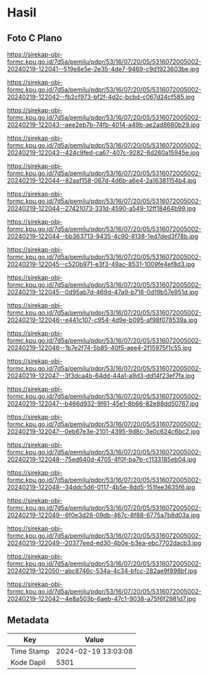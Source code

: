 # Hasil

## Foto C Plano

https://sirekap-obj-formc.kpu.go.id/7d5a/pemilu/pdpr/53/16/07/20/05/5316072005002-20240219-122041--519e8e5e-2e35-4de7-9469-c9d1923603be.jpg

https://sirekap-obj-formc.kpu.go.id/7d5a/pemilu/pdpr/53/16/07/20/05/5316072005002-20240219-122042--fb2cf973-bf2f-4d2c-bcbd-c067d24cf585.jpg

https://sirekap-obj-formc.kpu.go.id/7d5a/pemilu/pdpr/53/16/07/20/05/5316072005002-20240219-122043--aee2eb7b-74fb-4014-a49b-ae2ad8660b29.jpg

https://sirekap-obj-formc.kpu.go.id/7d5a/pemilu/pdpr/53/16/07/20/05/5316072005002-20240219-122043--424c9fed-ca67-407c-9282-6d260a15945e.jpg

https://sirekap-obj-formc.kpu.go.id/7d5a/pemilu/pdpr/53/16/07/20/05/5316072005002-20240219-122044--82aaf158-067d-4d6b-a6e4-2a16381154b4.jpg

https://sirekap-obj-formc.kpu.go.id/7d5a/pemilu/pdpr/53/16/07/20/05/5316072005002-20240219-122044--27421073-331d-4590-a549-12ff18464b99.jpg

https://sirekap-obj-formc.kpu.go.id/7d5a/pemilu/pdpr/53/16/07/20/05/5316072005002-20240219-122044--bb363713-9435-4c90-8138-1ed7ded3f78b.jpg

https://sirekap-obj-formc.kpu.go.id/7d5a/pemilu/pdpr/53/16/07/20/05/5316072005002-20240219-122045--c520b971-e3f3-49ac-8531-1009fe4ef8d3.jpg

https://sirekap-obj-formc.kpu.go.id/7d5a/pemilu/pdpr/53/16/07/20/05/5316072005002-20240219-122045--0d95ab7d-469d-47a9-b716-0d19b57e951d.jpg

https://sirekap-obj-formc.kpu.go.id/7d5a/pemilu/pdpr/53/16/07/20/05/5316072005002-20240219-122046--e441c107-c954-4d9e-b095-af98f078539a.jpg

https://sirekap-obj-formc.kpu.go.id/7d5a/pemilu/pdpr/53/16/07/20/05/5316072005002-20240219-122046--1b7e2f74-5b85-40f5-aee4-2f15975f1c55.jpg

https://sirekap-obj-formc.kpu.go.id/7d5a/pemilu/pdpr/53/16/07/20/05/5316072005002-20240219-122047--3f3dca4b-64dd-44a1-a9d3-dd14f23ef7fa.jpg

https://sirekap-obj-formc.kpu.go.id/7d5a/pemilu/pdpr/53/16/07/20/05/5316072005002-20240219-122047--b466d932-9f61-45e1-8b66-82e88dd50767.jpg

https://sirekap-obj-formc.kpu.go.id/7d5a/pemilu/pdpr/53/16/07/20/05/5316072005002-20240219-122047--0eb67e3e-2101-4395-9d8c-3e0c624c6bc2.jpg

https://sirekap-obj-formc.kpu.go.id/7d5a/pemilu/pdpr/53/16/07/20/05/5316072005002-20240219-122048--75ed640d-4705-4f0f-ba7b-c1133185eb04.jpg

https://sirekap-obj-formc.kpu.go.id/7d5a/pemilu/pdpr/53/16/07/20/05/5316072005002-20240219-122048--34ddc5d6-0117-4b5e-8dd5-151fee3635f6.jpg

https://sirekap-obj-formc.kpu.go.id/7d5a/pemilu/pdpr/53/16/07/20/05/5316072005002-20240219-122049--6f0e3d28-09db-467c-8f88-6775a7b8d03a.jpg

https://sirekap-obj-formc.kpu.go.id/7d5a/pemilu/pdpr/53/16/07/20/05/5316072005002-20240219-122049--20377eed-ed30-4b0e-b3ea-ebc7702dacb3.jpg

https://sirekap-obj-formc.kpu.go.id/7d5a/pemilu/pdpr/53/16/07/20/05/5316072005002-20240219-122050--abc8746c-534a-4c34-bfcc-282ae9f898bf.jpg

https://sirekap-obj-formc.kpu.go.id/7d5a/pemilu/pdpr/53/16/07/20/05/5316072005002-20240219-122042--4e8a503b-6aeb-47c1-9038-a75f6f2981d7.jpg


## Metadata

| Key        | Value               |
| ---------- | ------------------- |
| Time Stamp | 2024-02-19 13:03:08 |
| Kode Dapil | 5301                |



